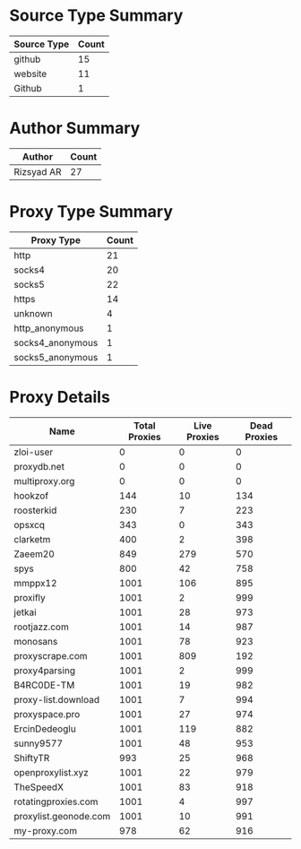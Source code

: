 # Source Type Summary

| Source Type | Count |
|-------------|-------|
| github | 15 |
| website | 11 |
| Github | 1 |


# Author Summary

| Author | Count |
|--------|-------|
| Rizsyad AR | 27 |


# Proxy Type Summary

| Proxy Type | Count |
|------------|-------|
| http | 21 |
| socks4 | 20 |
| socks5 | 22 |
| https | 14 |
| unknown | 4 |
| http_anonymous | 1 |
| socks4_anonymous | 1 |
| socks5_anonymous | 1 |


# Proxy Details

| Name | Total Proxies | Live Proxies | Dead Proxies |
|------|---------------|--------------|---------------|
| zloi-user | 0 | 0 | 0 |
| proxydb.net | 0 | 0 | 0 |
| multiproxy.org | 0 | 0 | 0 |
| hookzof | 144 | 10 | 134 |
| roosterkid | 230 | 7 | 223 |
| opsxcq | 343 | 0 | 343 |
| clarketm | 400 | 2 | 398 |
| Zaeem20 | 849 | 279 | 570 |
| spys | 800 | 42 | 758 |
| mmppx12 | 1001 | 106 | 895 |
| proxifly | 1001 | 2 | 999 |
| jetkai | 1001 | 28 | 973 |
| rootjazz.com | 1001 | 14 | 987 |
| monosans | 1001 | 78 | 923 |
| proxyscrape.com | 1001 | 809 | 192 |
| proxy4parsing | 1001 | 2 | 999 |
| B4RC0DE-TM | 1001 | 19 | 982 |
| proxy-list.download | 1001 | 7 | 994 |
| proxyspace.pro | 1001 | 27 | 974 |
| ErcinDedeoglu | 1001 | 119 | 882 |
| sunny9577 | 1001 | 48 | 953 |
| ShiftyTR | 993 | 25 | 968 |
| openproxylist.xyz | 1001 | 22 | 979 |
| TheSpeedX | 1001 | 83 | 918 |
| rotatingproxies.com | 1001 | 4 | 997 |
| proxylist.geonode.com | 1001 | 10 | 991 |
| my-proxy.com | 978 | 62 | 916 |
